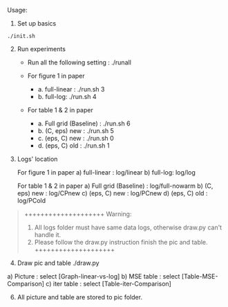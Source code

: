 Usage:

1. Set up basics

```shell
./init.sh
```

2. Run experiments
    * Run all the following setting : ./runall

    * For figure 1 in paper
        * a. full-linear : ./run.sh 3
        * b. full-log: ./run.sh 4

    * For table 1 & 2 in paper
        * a. Full grid (Baseline) : ./run.sh 6
        * b. (C, eps) new : ./run.sh 5
        * c. (eps, C) new : ./run.sh 0
        * d. (eps, C) old : ./run.sh 1


3. Logs' location

    For figure 1 in paper
        a) full-linear : log/linear
        b) full-log: log/log

    For table 1 & 2 in paper
        a) Full grid (Baseline) : log/full-nowarm
        b) (C, eps) new : log/CPnew
        c) (eps, C) new : log/PCnew
        d) (eps, C) old : log/PCold

>++++++++++++++++++++
>Warning:
>1. All logs folder must have same data logs, otherwise draw.py can't handle it.
>2. Please follow the draw.py instruction finish the pic and table.
>++++++++++++++++++++

4. Draw pic and table
./draw.py

a) Picture : select [Graph-linear-vs-log]
b) MSE table : select [Table-MSE-Comparison]
c) iter table : select [Table-iter-Comparison]

6. All picture and table are stored to pic folder.

